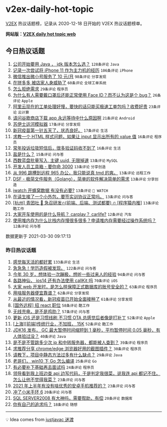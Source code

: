 # v2ex-daily-hot-topic

[V2EX](https://www.v2ex.com/) 热议话题榜，记录从 2020-12-18 日开始的 V2EX 热议话题榜单。

**网站版：[V2EX daily hot topic web](https://boojack.github.io/v2ex-daily-hot-topic-web/)**

## 今日热议话题

<!-- TODAY BEGIN -->

1. [公司开始要用 Java ， jdk 版本怎么选？](https://www.v2ex.com/t/766378) `128条评论` `Java`
1. [记录一次尝试将 iPhone 11 作为主力机的经历](https://www.v2ex.com/t/766389) `106条评论` `iPhone`
1. [微信推出微小号服务了 10 元/月](https://www.v2ex.com/t/766369) `98条评论` `分享发现`
1. [在拼多多 被店家人身威胁了](https://www.v2ex.com/t/766489) `60条评论` `全球工单系统`
1. [怎么拒绝需求](https://www.v2ex.com/t/766382) `29条评论` `程序员`
1. [为什么有人需要戴口罩后还能正常使用 Face ID？而不认为这是个 bug？](https://www.v2ex.com/t/766486) `26条评论` `Apple`
1. [阿里云现在的工单处理好慢，要快的话只能买极速工单包吗？收费好贵](https://www.v2ex.com/t/766527) `23条评论` `云计算`
1. [请问谷歌商店下载 app 永远等待中什么原因啊](https://www.v2ex.com/t/766425) `21条评论` `Android`
1. [苏伊士运河模拟器](https://www.v2ex.com/t/766518) `17条评论` `分享发现`
1. [新冠疫苗第一针五天了，状态良好。](https://www.v2ex.com/t/766410) `17条评论` `生活`
1. [求教一个 HTML 样式问题，如果让 input 显示出所有的 value 值](https://www.v2ex.com/t/766570) `16条评论` `程序员`
1. [常年投诉垃圾短信后，很多验证码收不到了](https://www.v2ex.com/t/766399) `16条评论` `生活`
1. [盐是什么？](https://www.v2ex.com/t/766572) `15条评论` `问与答`
1. [西数蓝盘批量写入, 主键 uuid, 无限掉速](https://www.v2ex.com/t/766549) `13条评论` `MySQL`
1. [开发人员工具箱 - 要你命 3000](https://www.v2ex.com/t/766507) `13条评论` `分享创造`
1. [从 996 跳槽到远程 965 办公，我只能说真 tmd 的爽。](https://www.v2ex.com/t/766497) `13条评论` `远程工作`
1. [DSF - 极简文件服务（Golang），简单的软件解决简单的需求](https://www.v2ex.com/t/766471) `13条评论` `分享创造`
1. [iwatch 开蜂窝数据 有没有必要?](https://www.v2ex.com/t/766437) `13条评论` ` WATCH`
1. [在读生接了一个小外包，要签实训协议正常吗。](https://www.v2ex.com/t/766364) `13条评论` `问与答`
1. [[杭州] 青团社 🦄️ 急召研发🔥(前端、后端、测试都要) 🔥 [程序猿内推]](https://www.v2ex.com/t/766362) `13条评论` `酷工作`
1. [大家开车使用的是什么导航？ carplay？ carlife?](https://www.v2ex.com/t/766561) `12条评论` `汽车`
1. [使用堆内存为什么比栈内存慢很多很多？申请堆内存需要经过操作系统吗？](https://www.v2ex.com/t/766490) `12条评论` `问与答`

数据更新于 2021-03-30 09:17:13

<!-- TODAY END -->

### 昨日热议话题

<!-- YESTERDAY BEGIN -->

1. [感觉每天活的都好累](https://www.v2ex.com/t/766048) `133条评论` `生活`
1. [急急急！学历造假被发现。](https://www.v2ex.com/t/766250) `122条评论` `问与答`
1. [今年 30 岁，想体验一次蹦极，想听一些过来人的经验](https://www.v2ex.com/t/766085) `94条评论` `问与答`
1. [各路神仙， ios14 还有办法使用 callKit 吗](https://www.v2ex.com/t/766054) `70条评论` `iOS`
1. [大家 web 开发时，是怎么样保障正式数据库的账号安全的？](https://www.v2ex.com/t/766088) `63条评论` `程序员`
1. [用啥服务器便宜靠谱？](https://www.v2ex.com/t/766000) `62条评论` `分享发现`
1. [从最近的情况看，新冠疫苗已开始全面接种了](https://www.v2ex.com/t/766083) `61条评论` `分享发现`
1. [[国外远程] 招 react 职位](https://www.v2ex.com/t/766089) `58条评论` `酷工作`
1. [无线充电，是不是鸡肋？](https://www.v2ex.com/t/766163) `57条评论` `问与答`
1. [更新 iOS 还是习惯线刷 不习惯 OTA 总感觉后者像是打补丁](https://www.v2ex.com/t/766024) `52条评论` `Apple`
1. [[上海][前端]传统行业，不加班， 15K](https://www.v2ex.com/t/766118) `52条评论` `酷工作`
1. [JDK16 发布， GC 最大暂停时间缩短到 1 毫秒，平均暂停时间 0.05 毫秒，有人体验过没？](https://www.v2ex.com/t/766035) `40条评论` `Java`
1. [是不是不管跳多少次 ip 和中转服务器，都能被人查到？](https://www.v2ex.com/t/766091) `39条评论` `程序员`
1. [求推荐分享 chrome/edge 浏览器好用的截图插件？](https://www.v2ex.com/t/766008) `30条评论` `程序员`
1. [请教下，项目中静态方法过多有什么缺点？](https://www.v2ex.com/t/766202) `29条评论` `Java`
1. [老哥们， win10 下 Go 怎么编译](https://www.v2ex.com/t/766206) `25条评论` `Go`
1. [有必要补下基础再去面试吗](https://www.v2ex.com/t/766132) `24条评论` `程序员`
1. [领导看到我上班边查 api 边写代码，于是判定我很菜，说我连 api 都记不住。怎么让他不觉得我菜？](https://www.v2ex.com/t/766255) `23条评论` `问与答`
1. [2021 年上半年有没有啥优秀的安卓手机推荐的？](https://www.v2ex.com/t/766237) `23条评论` `问与答`
1. [冲了小米手环 6](https://www.v2ex.com/t/766303) `20条评论` `问与答`
1. [SQL SERVER2008 有大神吗，需要帮助，有偿](https://www.v2ex.com/t/766254) `20条评论` `数据库`
1. [你有自己的追求吗？](https://www.v2ex.com/t/766186) `18条评论` `随想`

<!-- YESTERDAY END -->

---

💡 Idea comes from [justjavac 迷渡](https://github.com/justjavac/)
